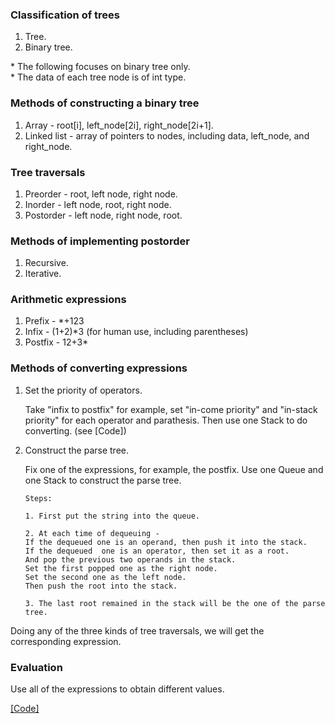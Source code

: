 ### Classification of trees ###
1. Tree.
2. Binary tree.

\* The following focuses on binary tree only.<br />
\* The data of each tree node is of int type.

### Methods of constructing a binary tree ###
1. Array - root[i], left\_node[2i], right\_node[2i+1].
2. Linked list - array of pointers to nodes, including data, left\_node, and right\_node.

### Tree traversals ###
1. Preorder - root, left node, right node.
2. Inorder - left node, root, right node.
3. Postorder - left node, right node, root.

### Methods of implementing postorder ###
1. Recursive.
2. Iterative.

### Arithmetic expressions ###
1. Prefix - \*+123
2. Infix - (1+2)*3
(for human use, including parentheses)
3. Postfix - 12+3\*

### Methods of converting expressions ###
1. Set the priority of operators.
	
	Take "infix to postfix" for example, set "in-come priority" 
	and "in-stack priority" for each operator and parathesis. Then 
	use one Stack to do converting. (see [Code]) 

2. Construct the parse tree.

   Fix one of the expressions, for example, the postfix.
   Use one Queue and one Stack to construct the parse tree.
   
   ```
   Steps:
   
   1. First put the string into the queue.
   
   2. At each time of dequeuing -
   If the dequeued one is an operand, then push it into the stack. 
   If the dequeued  one is an operator, then set it as a root. 
   And pop the previous two operands in the stack. 
   Set the first popped one as the right node. 
   Set the second one as the left node. 
   Then push the root into the stack.
   
   3. The last root remained in the stack will be the one of the parse tree.
   ```
 
 Doing any of the three kinds of tree traversals, we will get the 
 corresponding expression.


### Evaluation ###
Use all of the expressions to obtain different values.

[[Code]](https://github.com/alicia6174/tree_traversals_and_expressions/blob/master/tree_traversals_and_expressions.cpp)
